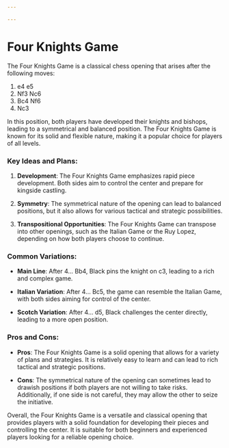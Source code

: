 ```yaml
---

---
```

# Four Knights Game

The Four Knights Game is a classical chess opening that arises after the following moves:

1. e4 e5  
2. Nf3 Nc6  
3. Bc4 Nf6  
4. Nc3

In this position, both players have developed their knights and bishops, leading to a symmetrical and balanced position. The Four Knights Game is known for its solid and flexible nature, making it a popular choice for players of all levels.

### Key Ideas and Plans:

1. **Development**: The Four Knights Game emphasizes rapid piece development. Both sides aim to control the center and prepare for kingside castling.

2. **Symmetry**: The symmetrical nature of the opening can lead to balanced positions, but it also allows for various tactical and strategic possibilities.

3. **Transpositional Opportunities**: The Four Knights Game can transpose into other openings, such as the Italian Game or the Ruy Lopez, depending on how both players choose to continue.

### Common Variations:

- **Main Line**: After 4... Bb4, Black pins the knight on c3, leading to a rich and complex game.

- **Italian Variation**: After 4... Bc5, the game can resemble the Italian Game, with both sides aiming for control of the center.

- **Scotch Variation**: After 4... d5, Black challenges the center directly, leading to a more open position.

### Pros and Cons:

- **Pros**: The Four Knights Game is a solid opening that allows for a variety of plans and strategies. It is relatively easy to learn and can lead to rich tactical and strategic positions.

- **Cons**: The symmetrical nature of the opening can sometimes lead to drawish positions if both players are not willing to take risks. Additionally, if one side is not careful, they may allow the other to seize the initiative.

Overall, the Four Knights Game is a versatile and classical opening that provides players with a solid foundation for developing their pieces and controlling the center. It is suitable for both beginners and experienced players looking for a reliable opening choice.